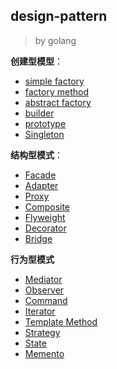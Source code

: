 ## design-pattern

> by golang

**创建型模型**：

- [simple factory](./01_simple_factory)
- [factory method](./02_factory_method)
- [abstract factory](./03_abstract_factory)
- [builder](./04_builder)
- [prototype](./05_prototype)
- [Singleton](./06_singleton)

**结构型模式**：

- [Facade](./07_facade)
- [Adapter](./08_adapter)
- [Proxy](./09_proxy)
- [Composite](./10_composite)
- [Flyweight](./11_flyweight)
- [Decorator](./12_decorator)
- [Bridge](./13_bridge)

**行为型模式**

- [Mediator](./14_mediator)
- [Observer](./15_Observer)
- [Command](./16_command)
- [Iterator](./17_iterator)
- [Template Method](./18_template_method)
- [Strategy](./19_strategy)
- [State](./20_state)
- [Memento](./21_memento)
